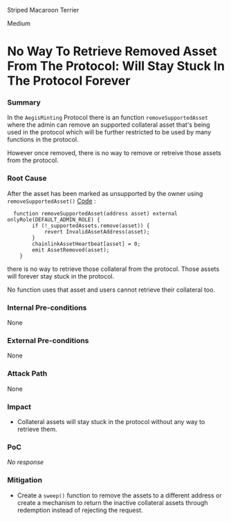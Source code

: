 Striped Macaroon Terrier

Medium

# No Way To Retrieve Removed Asset From The Protocol: Will Stay Stuck In The Protocol Forever

### Summary


In the `AegisMinting` Protocol there is an function `removeSupportedAsset` where the admin can remove an supported collateral asset that's being used in the protocol which will be further restricted to be used by many functions in the protocol.

However once removed, there is no way to remove or retreive those assets from the protocol. 



### Root Cause


After the asset has been marked as unsupported by the owner using `removeSupportedAsset()` [Code](https://github.com/sherlock-audit/2025-04-aegis-op-grant/blob/main/aegis-contracts/contracts/AegisMinting.sol#L578) :


```Solidity
  function removeSupportedAsset(address asset) external onlyRole(DEFAULT_ADMIN_ROLE) {
        if (!_supportedAssets.remove(asset)) {
            revert InvalidAssetAddress(asset);
        }
        chainlinkAssetHeartbeat[asset] = 0;
        emit AssetRemoved(asset);
    }
```

there is no way to retrieve those collateral from the protocol. Those assets will forever stay stuck in the protocol. 

No function uses that asset and users cannot retrieve their collateral too.



### Internal Pre-conditions

None

### External Pre-conditions

None

### Attack Path

None 

### Impact

- Collateral assets will stay stuck in the protocol without any way to retrieve them.


### PoC

_No response_

### Mitigation

- Create a `sweep()` function to remove the assets to a different address or create a mechanism to return the inactive collateral assets through redemption instead of rejecting the request.

